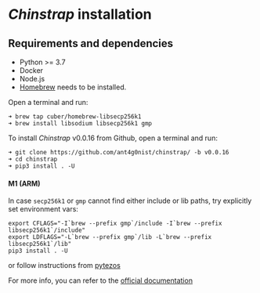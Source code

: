 # *Chinstrap* installation

## Requirements and dependencies

* Python >= 3.7
* Docker
* Node.js
* [Homebrew](https://brew.sh/) needs to be installed.

Open a terminal and run:

```
➜ brew tap cuber/homebrew-libsecp256k1
➜ brew install libsodium libsecp256k1 gmp
```

To install *Chinstrap* v0.0.16 from Github, open a terminal and run:
```
➜ git clone https://github.com/ant4g0nist/chinstrap/ -b v0.0.16
➜ cd chinstrap
➜ pip3 install . -U
```

#### M1 (ARM)
In case `secp256k1` or `gmp` cannot find either include or lib paths, try explicitly set environment vars:

```
export CFLAGS="-I`brew --prefix gmp`/include -I`brew --prefix libsecp256k1`/include"
export LDFLAGS="-L`brew --prefix gmp`/lib -L`brew --prefix libsecp256k1`/lib"
pip3 install . -U 
```

or follow instructions from [pytezos](https://github.com/baking-bad/pytezos/blob/master/README.md?plain=1#L63)

For more info, you can refer to the [official documentation](https://chinstrap.io)
